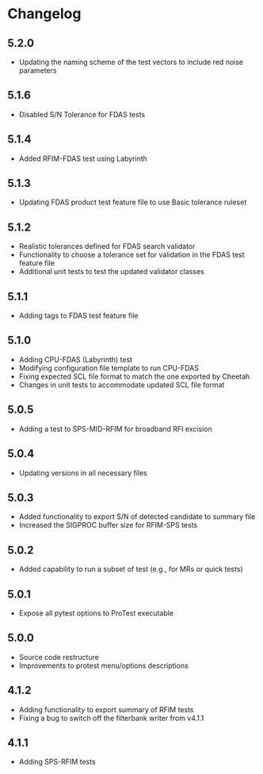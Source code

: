 # Changelog
## 5.2.0
- Updating the naming scheme of the test vectors to include red noise parameters

## 5.1.6
- Disabled S/N Tolerance for FDAS tests

## 5.1.4
- Added RFIM-FDAS test using Labyrinth

## 5.1.3
- Updating FDAS product test feature file to use Basic tolerance ruleset

## 5.1.2
- Realistic tolerances defined for FDAS search validator
- Functionality to choose a tolerance set for validation in the FDAS test feature file
- Additional unit tests to test the updated validator classes

## 5.1.1
- Adding tags to FDAS test feature file

## 5.1.0

- Adding CPU-FDAS (Labyrinth) test
- Modifying configuration file template to run CPU-FDAS
- Fixing expected SCL file format to match the one exported by Cheetah
- Changes in unit tests to accommodate updated SCL file format

## 5.0.5

- Adding a test to SPS-MID-RFIM for broadband RFI excision

## 5.0.4

- Updating versions in all necessary files

## 5.0.3

- Added functionality to export S/N of detected candidate to summary file
- Increased the SIGPROC buffer size for RFIM-SPS tests

## 5.0.2

- Added capability to run a subset of test (e.g., for MRs or quick tests)

## 5.0.1

- Expose all pytest options to ProTest executable

## 5.0.0

- Source code restructure
- Improvements to protest menu/options descriptions

## 4.1.2

- Adding functionality to export summary of RFIM tests
- Fixing a bug to switch off the filterbank writer from v4.1.1

## 4.1.1

- Adding SPS-RFIM tests
